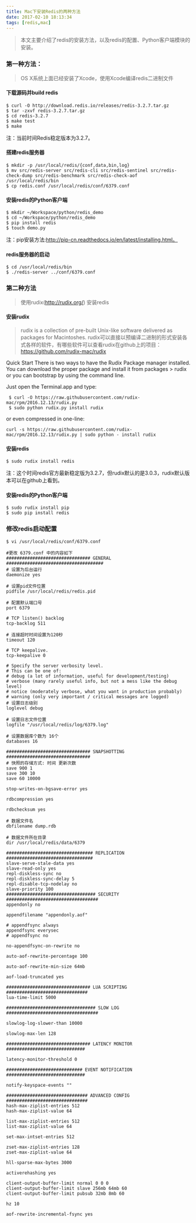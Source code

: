 ```yaml
---
title: Mac下安装Redis的两种方法
date: 2017-02-10 18:13:34
tags: [redis,mac]
---
```

 >本文主要介绍了redis的安装方法，以及redis的配置、Python客户端模块的安装。

### 第一种方法：
>OS X系统上面已经安装了Xcode，使用Xcode编译redis二进制文件

#### 下载源码并build redis

    $ curl -O http://download.redis.io/releases/redis-3.2.7.tar.gz
    $ tar -zxvf redis-3.2.7.tar.gz
    $ cd redis-3.2.7
    $ make test
    $ make

注：当前时间Redis稳定版本为3.2.7。
<!-- more -->
#### 搭建redis服务器

    $ mkdir -p /usr/local/redis/{conf,data,bin,log}
    $ mv src/redis-server src/redis-cli src/redis-sentinel src/redis-check-dump src/redis-benchmark src/redis-check-aof /usr/local/redis/bin
    $ cp redis.conf /usr/local/redis/conf/6379.conf

#### 安装redis的Python客户端

    $ mkdir ~/Workspace/python/redis_demo
    $ cd ~/Workspace/python/redis_demo
    $ pip install redis
    $ touch demo.py

注：pip安装方法:http://pip-cn.readthedocs.io/en/latest/installing.html。

#### redis服务器的启动

    $ cd /usr/local/redis/bin
    $ ./redis-server ../conf/6379.conf

### 第二种方法
>使用rudix(http://rudix.org/) 安装redis

#### 安装rudix
>rudix is a collection of pre-built Unix-like software delivered as packages for Macintoshes.
>rudix可以直接以预编译二进制的形式安装各式各样的软件，有哪些软件可以查看rudix在github上的项目：https://github.com/rudix-mac/rudix

Quick Start
There is two ways to have the Rudix Package manager installed. You can download the proper package and install it from packages > rudix or you can bootstrap by using the command line.

Just open the Terminal.app and type:

     $ curl -O https://raw.githubusercontent.com/rudix-mac/rpm/2016.12.13/rudix.py
     $ sudo python rudix.py install rudix

or even compressed in one-line:

    curl -s https://raw.githubusercontent.com/rudix-mac/rpm/2016.12.13/rudix.py | sudo python - install rudix


#### 安装redis

    $ sudo rudix install redis

注：这个时间redis官方最新稳定版为3.2.7，但rudix默认的是3.0.3，rudix默认版本可以在github上看到。

#### 安装redis的Python客户端

    $ sudo rudix install pip
    $ sudo pip install redis

### 修改redis启动配置

```
$ vi /usr/local/redis/conf/6379.conf

#更改 6379.conf 中的内容如下
################################ GENERAL  #####################################
# 设置为后台运行
daemonize yes

# 设置pid文件位置
pidfile /usr/local/redis/redis.pid

# 配置默认端口号
port 6379

# TCP listen() backlog
tcp-backlog 511

# 连接超时时间设置为120秒
timeout 120

# TCP keepalive.
tcp-keepalive 0

# Specify the server verbosity level.
# This can be one of:
# debug (a lot of information, useful for development/testing)
# verbose (many rarely useful info, but not a mess like the debug level)
# notice (moderately verbose, what you want in production probably)
# warning (only very important / critical messages are logged)
# 设置日志级别
loglevel debug

# 设置日志文件位置
logfile "/usr/local/redis/log/6379.log"

# 设置数据库个数为 16个
databases 16

################################ SNAPSHOTTING  ################################
# 快照的存储方式: 时间 更新次数
save 900 1
save 300 10
save 60 10000

stop-writes-on-bgsave-error yes

rdbcompression yes

rdbchecksum yes

# 数据文件名
dbfilename dump.rdb

# 数据文件所在目录
dir /usr/local/redis/data/6379

################################# REPLICATION #################################
slave-serve-stale-data yes
slave-read-only yes
repl-diskless-sync no
repl-diskless-sync-delay 5
repl-disable-tcp-nodelay no
slave-priority 100
################################## SECURITY ###################################
appendonly no

appendfilename "appendonly.aof"

# appendfsync always
appendfsync everysec
# appendfsync no

no-appendfsync-on-rewrite no

auto-aof-rewrite-percentage 100

auto-aof-rewrite-min-size 64mb

aof-load-truncated yes

################################ LUA SCRIPTING  ###############################
lua-time-limit 5000

################################## SLOW LOG ###################################

slowlog-log-slower-than 10000

slowlog-max-len 128

################################ LATENCY MONITOR ##############################

latency-monitor-threshold 0

############################# EVENT NOTIFICATION ##############################

notify-keyspace-events ""

############################### ADVANCED CONFIG ###############################
hash-max-ziplist-entries 512
hash-max-ziplist-value 64

list-max-ziplist-entries 512
list-max-ziplist-value 64

set-max-intset-entries 512

zset-max-ziplist-entries 128
zset-max-ziplist-value 64

hll-sparse-max-bytes 3000

activerehashing yes

client-output-buffer-limit normal 0 0 0
client-output-buffer-limit slave 256mb 64mb 60
client-output-buffer-limit pubsub 32mb 8mb 60

hz 10

aof-rewrite-incremental-fsync yes
```
